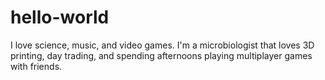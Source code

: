 # hello-world
I love science, music, and video games. I'm a microbiologist that loves 3D printing, day trading, and spending afternoons playing multiplayer games with friends.
